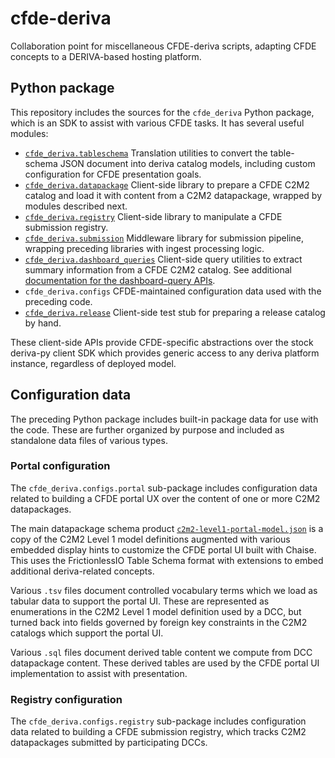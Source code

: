 # cfde-deriva
Collaboration point for miscellaneous CFDE-deriva scripts, adapting CFDE concepts to a DERIVA-based hosting platform.

## Python package

This repository includes the sources for the `cfde_deriva` Python
package, which is an SDK to assist with various CFDE tasks. It
has several useful modules:

- [`cfde_deriva.tableschema`](cfde_deriva/tableschema.py) Translation utilities to convert the table-schema JSON document into deriva catalog models, including custom configuration for CFDE presentation goals.
- [`cfde_deriva.datapackage`](cfde_deriva/datapackage.py) Client-side library to prepare a CFDE C2M2 catalog and load it with content from a C2M2 datapackage, wrapped by modules described next.
- [`cfde_deriva.registry`](cfde_deriva/registry.py) Client-side library to manipulate a CFDE submission registry.
- [`cfde_deriva.submission`](cfde_deriva/submission.py) Middleware library for submission pipeline, wrapping preceding libraries with ingest processing logic.
- [`cfde_deriva.dashboard_queries`](cfde_deriva/dashboard_queries.py) Client-side query utilities to extract summary information from a CFDE C2M2 catalog. See additional [documentation for the dashboard-query APIs](README-dashboard-query.md).
- `cfde_deriva.configs` CFDE-maintained configuration data used with the preceding code.
- [`cfde_deriva.release`](cfde_deriva/release.py) Client-side test stub for preparing a release catalog by hand.

These client-side APIs provide CFDE-specific abstractions over
the stock deriva-py client SDK which provides generic access to any
deriva platform instance, regardless of deployed model.

## Configuration data

The preceding Python package includes built-in package data for use
with the code. These are further organized by purpose and included as
standalone data files of various types.

### Portal configuration

The `cfde_deriva.configs.portal` sub-package includes configuration
data related to building a CFDE portal UX over the content of one or
more C2M2 datapackages.

The main datapackage schema product
[`c2m2-level1-portal-model.json`](cfde_deriva/configs/portal/c2m2-level1-portal-model.json)
is a copy of the C2M2 Level 1 model definitions augmented with various
embedded display hints to customize the CFDE portal UI built with
Chaise. This uses the FrictionlessIO Table Schema format with
extensions to embed additional deriva-related concepts.

Various `.tsv` files document controlled vocabulary terms which we
load as tabular data to support the portal UI. These are represented
as enumerations in the C2M2 Level 1 model definition used by a DCC,
but turned back into fields governed by foreign key constraints in the
C2M2 catalogs which support the portal UI.

Various `.sql` files document derived table content we compute from
DCC datapackage content. These derived tables are used by the CFDE
portal UI implementation to assist with presentation.

### Registry configuration

The `cfde_deriva.configs.registry` sub-package includes configuration
data related to building a CFDE submission registry, which tracks C2M2
datapackages submitted by participating DCCs.

